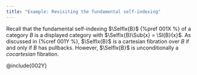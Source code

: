 ```yaml
---
title: "Example: Revisiting the fundamental self-indexing"
---
```


Recall that the fundamental self-indexing $\SelfIx{B}$ {%pref 001X %} of a category $B$
is a displayed category with $\SelfIx{B}\Sub{x} = \Sl{B}{x}$.
As discussed in {%cref 001Y %}, $\SelfIx{B}$ is a cartesian fibration over $B$ if and
only if $B$ has pullbacks. However, $\SelfIx{B}$ is unconditionally a *cocartesian*
fibration.

@include{002Y}

